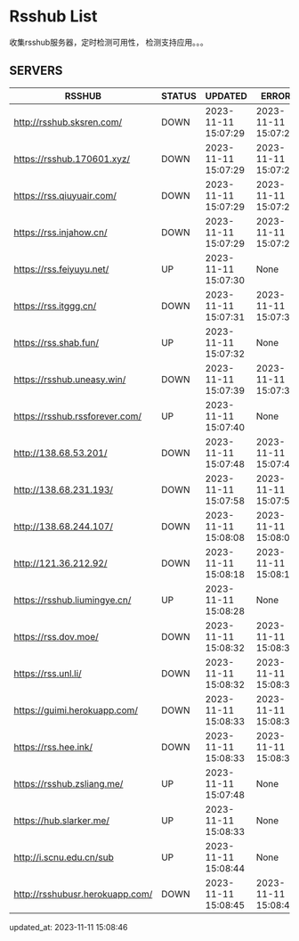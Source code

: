 # Rsshub List

收集rsshub服务器，定时检测可用性， 检测支持应用。。。


## SERVERS

|  RSSHUB   | STATUS  | UPDATED  | ERROR  | TWITTER |  
|  ----  | ----  | ----  | ----  | ---- |  
| http://rsshub.sksren.com/ | DOWN | 2023-11-11 15:07:29 | 2023-11-11 15:07:29 |  
| https://rsshub.170601.xyz/ | DOWN | 2023-11-11 15:07:29 | 2023-11-11 15:07:29 |  
| https://rss.qiuyuair.com/ | DOWN | 2023-11-11 15:07:29 | 2023-11-11 15:07:29 |  
| https://rss.injahow.cn/ | DOWN | 2023-11-11 15:07:29 | 2023-11-11 15:07:29 |  
| https://rss.feiyuyu.net/ | UP | 2023-11-11 15:07:30 | None ||  
| https://rss.itggg.cn/ | DOWN | 2023-11-11 15:07:31 | 2023-11-11 15:07:31 |  
| https://rss.shab.fun/ | UP | 2023-11-11 15:07:32 | None ||  
| https://rsshub.uneasy.win/ | DOWN | 2023-11-11 15:07:39 | 2023-11-11 15:07:39 |  
| https://rsshub.rssforever.com/ | UP | 2023-11-11 15:07:40 | None ||  
| http://138.68.53.201/ | DOWN | 2023-11-11 15:07:48 | 2023-11-11 15:07:48 |  
| http://138.68.231.193/ | DOWN | 2023-11-11 15:07:58 | 2023-11-11 15:07:58 |  
| http://138.68.244.107/ | DOWN | 2023-11-11 15:08:08 | 2023-11-11 15:08:08 |  
| http://121.36.212.92/ | DOWN | 2023-11-11 15:08:18 | 2023-11-11 15:08:18 |  
| https://rsshub.liumingye.cn/ | UP | 2023-11-11 15:08:28 | None ||  
| https://rss.dov.moe/ | DOWN | 2023-11-11 15:08:32 | 2023-11-11 15:08:32 |  
| https://rss.unl.li/ | DOWN | 2023-11-11 15:08:32 | 2023-11-11 15:08:32 |  
| https://guimi.herokuapp.com/ | DOWN | 2023-11-11 15:08:33 | 2023-11-11 15:08:33 |  
| https://rss.hee.ink/ | DOWN | 2023-11-11 15:08:33 | 2023-11-11 15:08:33 |  
| https://rsshub.zsliang.me/ | UP | 2023-11-11 15:07:48 | None |OK|  
| https://hub.slarker.me/ | UP | 2023-11-11 15:08:33 | None ||  
| http://i.scnu.edu.cn/sub | UP | 2023-11-11 15:08:44 | None ||  
| http://rsshubusr.herokuapp.com/ | DOWN | 2023-11-11 15:08:45 | 2023-11-11 15:08:45 |  
  

updated_at: 2023-11-11 15:08:46  

